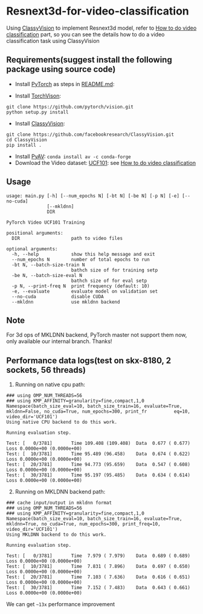 # Resnext3d-for-video-classification
Using [ClassyVision](https://github.com/facebookresearch/ClassyVision) to implement Resnext3d model, refer to [How to do video classification](https://classyvision.ai/tutorials/video_classification) part, so you can see the details how to do a video classification task using ClassyVision

## Requirements(suggest install the following package using source code)

- Install [PyTorch](https://github.com/pytorch/pytorch) as steps in [README.md](https://github.com/pytorch/pytorch/blob/master/README.md#installation):

- Install [TorchVison](https://github.com/pytorch/vision):
```
git clone https://github.com/pytorch/vision.git
python setup.py install
```
- Install [ClassyVision](https://github.com/facebookresearch/ClassyVision):
```
git clone https://github.com/facebookresearch/ClassyVision.git
cd ClassyVision
pip install .
```
- Install [PyAV](https://github.com/mikeboers/PyAV): `conda install av -c conda-forge`
- Download the Video dataset: [UCF101](https://www.crcv.ucf.edu/data/UCF101.php): see [How to do video classification](https://classyvision.ai/tutorials/video_classification)
  
## Usage
```
usage: main.py [-h] [--num_epochs N] [-bt N] [-be N] [-p N] [-e] [--no-cuda]
               [--mkldnn]
               DIR

PyTorch Video UCF101 Training

positional arguments:
  DIR                   path to video files

optional arguments:
  -h, --help            show this help message and exit
  --num_epochs N        number of total epochs to run
  -bt N, --batch-size-train N
                        bathch size of for training setp
  -be N, --batch-size-eval N
                        bathch size of for eval setp
  -p N, --print-freq N  print frequency (default: 10)
  -e, --evaluate        evaluate model on validation set
  --no-cuda             disable CUDA
  --mkldnn              use mkldnn backend
```
## Note
For 3d ops of MKLDNN backend, PyTorch master not support them now, only available our internal branch. Thanks!

## Performance data logs(test on skx-8180, 2 sockets, 56 threads)
1. Running on native cpu path:
```
### using OMP_NUM_THREADS=56
### using KMP_AFFINITY=granularity=fine,compact,1,0
Namespace(batch_size_eval=10, batch_size_train=16, evaluate=True, mkldnn=False, no_cuda=True, num_epochs=300, print_fr          eq=10, video_dir='UCF101')
Using native CPU backend to do this work.

Running evaluation step.

Test: [   0/3781]       Time 109.408 (109.408)  Data  0.677 ( 0.677)    Loss 0.0000e+00 (0.0000e+00)
Test: [  10/3781]       Time 95.489 (96.458)    Data  0.674 ( 0.622)    Loss 0.0000e+00 (0.0000e+00)
Test: [  20/3781]       Time 94.773 (95.659)    Data  0.547 ( 0.608)    Loss 0.0000e+00 (0.0000e+00)
Test: [  30/3781]       Time 95.197 (95.485)    Data  0.634 ( 0.614)    Loss 0.0000e+00 (0.0000e+00)
```
2. Running on MKLDNN backend path:
```
### cache input/output in mkldnn format
### using OMP_NUM_THREADS=56
### using KMP_AFFINITY=granularity=fine,compact,1,0
Namespace(batch_size_eval=10, batch_size_train=16, evaluate=True, mkldnn=True, no_cuda=True, num_epochs=300, print_freq=10, video_dir='UCF101')
Using MKLDNN backend to do this work.

Running evaluation step.

Test: [   0/3781]       Time  7.979 ( 7.979)    Data  0.689 ( 0.689)    Loss 0.0000e+00 (0.0000e+00)
Test: [  10/3781]       Time  7.831 ( 7.896)    Data  0.697 ( 0.650)    Loss 0.0000e+00 (0.0000e+00)
Test: [  20/3781]       Time  7.103 ( 7.636)    Data  0.616 ( 0.651)    Loss 0.0000e+00 (0.0000e+00)
Test: [  30/3781]       Time  7.152 ( 7.483)    Data  0.643 ( 0.661)    Loss 0.0000e+00 (0.0000e+00)
```
We can get `~13x` performance improvement
